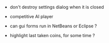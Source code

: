 
- don't destroy settings dialog when it is closed
- competitive AI player
- can gui forms run in NetBeans or Eclipse ?

- highlight last taken coins, for some time ?

